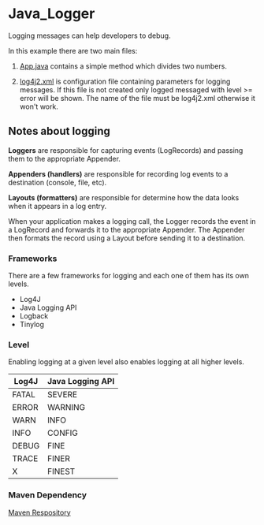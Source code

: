 # Java_Logger

Logging messages can help developers to debug. 

In this example there are two main files:

1. [App.java](/src/main/java/org/moita/) contains a simple method which divides two numbers.

2. [log4j2.xml](/src/main/resources/) is configuration file containing parameters for logging messages. If this file is not created only logged messaged with level >= error will be shown. The name of the file must be log4j2.xml otherwise it won't work.

## Notes about logging

**Loggers** are responsible for capturing events (LogRecords) and passing them to the appropriate Appender.

**Appenders (handlers)** are responsible for recording log events to a destination (console, file, etc).

**Layouts (formatters)** are responsible for determine how the data looks when it appears in a log entry.

When your application makes a logging call, the Logger records the event in a LogRecord and forwards it to the appropriate Appender. The Appender then formats the record using a Layout before sending it to a destination. 

### Frameworks
There are a few frameworks for logging and each one of them has its own levels.

* Log4J
* Java Logging API
* Logback
* Tinylog

### Level
Enabling logging at a given level also enables logging at all higher levels.

| Log4J | Java Logging API |
| ------------- | ------------- |
| FATAL | SEVERE |
| ERROR | WARNING|
| WARN  | INFO  |
| INFO  | CONFIG  |
| DEBUG | FINE  |
| TRACE | FINER  |
| X | FINEST  |

### Maven Dependency

[Maven Respository](https://mvnrepository.com/artifact/org.apache.logging.log4j/log4j-core)
